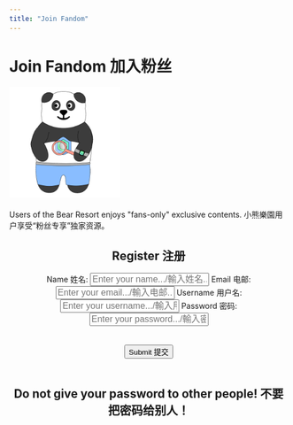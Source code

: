 ```yaml
---
title: "Join Fandom"
---
```


<div class="container">
    <h1><span class="eng">Join Fandom</span> <span class="chn">加入粉丝</span></h1>
    <img src="/logos/user.gif" style="width: 200px; height: 200px;"><br>
    <br>
    <span class="eng">Users of the Bear Resort enjoys "fans-only" exclusive contents.</span>
    <span class="chn">小熊樂園用户享受“粉丝专享”独家资源。</span> 
    <br>
    <div id="login-form" style="text-align: center;">
      <h2><span class="eng">Register</span> <span class="chn">注册</span></h2>
      <form class="login-grid">
      <label for="name"><span class="eng">Name</span> <span class="chn">姓名</span>:</label> <input type="text" id="name" placeholder="Enter your name.../輸入姓名..." style="font-size: 16px" required />
      <label for="email"><span class="eng">Email</span> <span class="chn">电邮</span>:</label> <input type="email" id="email" placeholder="Enter your email.../輸入电邮..." style="font-size: 16px" required />
      <label for="username"><span class="eng">Username</span> <span class="chn">用户名</span>:</label> <input type="text" id="username" placeholder="Enter your username.../輸入用戶名..." style="font-size: 16px" required />
      <label for="password"><span class="eng">Password</span> <span class="chn">密码</span>:</label> <input type="password" id="password" placeholder="Enter your password.../輸入密码..." style="font-size: 16px" required />
      <span id="re" style="display: none"><label for="re-password"><span class="eng">Enter Password again</span> <span class="chn">再次输入密码</span>:</label> <input type="text" id="re-password" placeholder="Enter your password.../輸入密码..." style="font-size: 16px" required /></span>
      </form>
      <br><br>
      <button><span class="eng">Submit</span> <span class="chn">提交</span></button>
    </div>
    <br>
    <div style="text-align: center">
        <h2><span class="eng">Do not give your password to other people!</span> <span class="chn">不要把密码给别人！</span></h2>
    </div>
</div>

<script type="module" src="./main.js"></script>